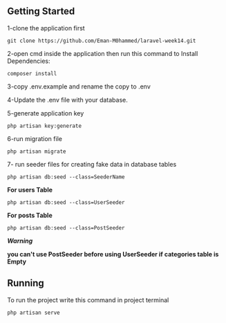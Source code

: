 ## Getting Started

1-clone the application first

    git clone https://github.com/Eman-M0hammed/laravel-week14.git

2-open cmd inside the application then run this command to Install Dependencies:

    composer install

3-copy .env.example and rename the copy to .env

4-Update the .env file with your database.

5-generate application key

    php artisan key:generate

6-run migration file

    php artisan migrate
   
7- run seeder files for creating fake data in database tables



    php artisan db:seed --class=SeederName  
    
**For users Table**

    php artisan db:seed --class=UserSeeder  
    
**For posts Table**

    php artisan db:seed --class=PostSeeder   
***Warning***

**you can't use PostSeeder before using UserSeeder if categories table is Empty**
    

## Running
To run the project write this command in project terminal
    
    php artisan serve


